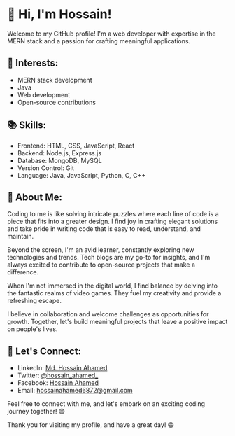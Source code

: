 # 👋 Hi, I'm Hossain!

Welcome to my GitHub profile! I'm a web developer with expertise in the MERN stack and a passion for crafting meaningful applications.

## 🌱 Interests:

- MERN stack development
- Java
- Web development
- Open-source contributions

## 📚 Skills:

- Frontend: HTML, CSS, JavaScript, React
- Backend: Node.js, Express.js
- Database: MongoDB, MySQL
- Version Control: Git
- Language: Java, JavaScript, Python, C, C++

## 📝 About Me:

Coding to me is like solving intricate puzzles where each line of code is a piece that fits into a greater design. I find joy in crafting elegant solutions and take pride in writing code that is easy to read, understand, and maintain.

Beyond the screen, I'm an avid learner, constantly exploring new technologies and trends. Tech blogs are my go-to for insights, and I'm always excited to contribute to open-source projects that make a difference.

When I'm not immersed in the digital world, I find balance by delving into the fantastic realms of video games. They fuel my creativity and provide a refreshing escape.

I believe in collaboration and welcome challenges as opportunities for growth. Together, let's build meaningful projects that leave a positive impact on people's lives.

## 🤝 Let's Connect:

- LinkedIn: [Md. Hossain Ahamed](https://www.linkedin.com/in/hossain-ahamed/)
- Twitter: [@hossain_ahamed_](https://twitter.com/hossain_ahamed_)
- Facebook: [Hossain Ahamed](https://www.facebook.com/hossain.ahamed.001/)
- Email: [hossainahamed6872@gmail.com](mailto:hossainahamed6872@gmail.com)

Feel free to connect with me, and let's embark on an exciting coding journey together! 😄


Thank you for visiting my profile, and have a great day! 😄
